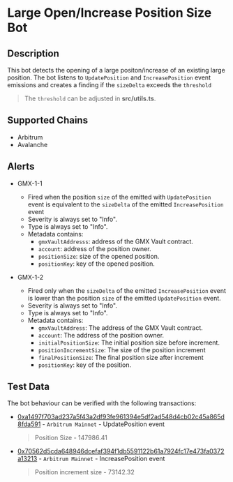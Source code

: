 # Large Open/Increase Position Size Bot

## Description

This bot detects the opening of a large positon/increase of an existing large position. The bot listens to `UpdatePosition` and `IncreasePosition` event emissions and creates a finding if the `sizeDelta` exceeds the `threshold` 

> The `threshold` can be adjusted in **src/utils.ts**.

## Supported Chains

- Arbitrum
- Avalanche

## Alerts

- GMX-1-1
  - Fired when the position `size` of the emitted with `UpdatePosition` event is equivalent to the `sizeDelta` of the emitted `IncreasePosition` event
  - Severity is always set to "Info".
  - Type is always set to "Info".
  - Metadata contains:
    - `gmxVaultAddresss`: address of the GMX Vault contract.
    - `account`: address of the position owner.
    - `positionSize`: size of the opened position.
    - `positionKey`: key of the opened position.

- GMX-1-2
  - Fired only when the `sizeDelta` of the emitted `IncreasePosition` event is lower than the position `size` of the emitted `UpdatePosition` event.
  - Severity is always set to "Info".
  - Type is always set to "Info".
  - Metadata contains:
    - `gmxVaultAddress`: The address of the GMX Vault contract.
    - `account`: The address of the position owner.
    - `initialPositionSize`: The initial position size before increment.
    - `positionIncrementSize`: The size of the position increment
    - `finalPositionSize`: The final position size after increment
    - `positionKey`: key of the position.

## Test Data

The bot behaviour can be verified with the following transactions:
- [0xa1497f703ad237a5f43a2df93fe961394e5df2ad548d4cb02c45a865d8fda591](https://arbiscan.io/tx/0xa1497f703ad237a5f43a2df93fe961394e5df2ad548d4cb02c45a865d8fda591) - 
`Arbitrum Mainnet` - UpdatePosition event 
  > Position Size - 147986.41



- [0x70562d5cda648946dcefaf394f1db5591122b61a7924fc17e473fa0372a13213](https://arbiscan.io/tx/0x70562d5cda648946dcefaf394f1db5591122b61a7924fc17e473fa0372a13213) -
`Arbitrum Mainnet` - IncreasePosition event 
  > Position increment size - 73142.32







